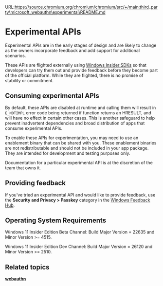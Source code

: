 URL:https://source.chromium.org/chromium/chromium/src/+/main:third_party\microsoft_webauthn\experimental\README.md
# Experimental APIs

Experimental APIs are in the early stages of design and are likely to change as the owners incorporate feedback and add support for additional scenarios.

These APIs are flighted externally using [Windows Insider SDKs](https://www.microsoft.com/software-download/windowsinsiderpreviewSDK) so that developers can try them out and provide feedback before they become part of the official platform. While they are flighted, there is no promise of stability or commitment.

## Consuming experimental APIs

By default, these APIs are disabled at runtime and calling them will result in `E_NOTIMPL` error code being returned if function returns an HRESULT, and will have no effect in certain other cases. This is another safeguard to help prevent inadvertent dependencies and broad distribution of apps that consume experimental APIs.

To enable these APIs for experimentation, you may need to use an enablement binary that can be shared with you. These enablement binaries are not redistributable and should not be included in your app package. They are intended for development and testing purposes only.

Documentation for a particular experimental API is at the discretion of the team that owns it.

## Providing feedback

If you've tried an experimental API and would like to provide feedback, use the **Security and Privacy > Passkey** category in the [Windows Feedback Hub](https://aka.ms/PasskeyFeedback).

## Operating System Requirements

Windows 11 Insider Edition Beta Channel: Build Major Version = 22635 and Minor Version >= 4515.

Windows 11 Insider Edition Dev Channel: Build Major Version = 26120 and Minor Version >= 2510.

## Related topics

  [**webauthn**](https://learn.microsoft.com/en-us/windows/win32/api/webauthn/)
